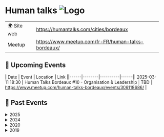 # Human talks ![Logo](https://example.com/logo-human-talks.png)

|                                |     |
| ------------------------------ | --- |
| 🌍 Site web                    | https://humantalks.com/cities/bordeaux |
| Meetup | https://www.meetup.com/fr-FR/human-talks-bordeaux/ |

<!-- EVENTS:START -->
## 📅 Upcoming Events
| Date | Event | Location | Link ||------|--------|----------|------|| 2025-03-11 18:30 | Human Talks Bordeaux #10 - Organisation & Leadership | TBD | https://www.meetup.com/human-talks-bordeaux/events/306118686/ |
## 📆 Past Events
<details>
<summary>2025</summary>

| Date | Event | Location | Link |
|------|--------|----------|------|
| 2025-03-11 18:30 | Human Talks Bordeaux #10 - Organisation & Leadership | TBD | https://www.meetup.com/human-talks-bordeaux/events/306118686/ |
| 2025-02-11 18:30 | Human Talks Bordeaux #9 - Culture & Stratégie Design  | TBD | https://www.meetup.com/human-talks-bordeaux/events/305610389/ |
| 2025-01-14 18:30 | Human Talks Bordeaux #8 - Carrières | TBD | https://www.meetup.com/human-talks-bordeaux/events/305180987/ |
</details>
<details>
<summary>2024</summary>

| Date | Event | Location | Link |
|------|--------|----------|------|
| 2024-12-10 18:30 | Human Talks Bordeaux #7 | TBD | https://www.meetup.com/human-talks-bordeaux/events/304521021/ |
| 2024-09-10 18:30 | Human Talks Bordeaux #6 - Rencontre avec le CTO de Sellsy | TBD | https://www.meetup.com/human-talks-bordeaux/events/302988117/ |
| 2024-06-18 18:30 | Human Talks Bordeaux #5 - Sujet "Gérer son équipe" | TBD | https://www.meetup.com/human-talks-bordeaux/events/301358624/ |
| 2024-05-16 18:00 | Reprise du meetup Human Talks à Bordeaux ! | TBD | https://www.meetup.com/human-talks-bordeaux/events/300608622/ |
</details>
<details>
<summary>2020</summary>

| Date | Event | Location | Link |
|------|--------|----------|------|
| 2020-03-11 19:15 | Human Talks Mars | TBD | https://www.meetup.com/human-talks-bordeaux/events/269153276/ |
</details>
<details>
<summary>2019</summary>

| Date | Event | Location | Link |
|------|--------|----------|------|
| 2019-12-10 19:15 | Human Talks Décembre | TBD | https://www.meetup.com/human-talks-bordeaux/events/266467329/ |
| 2019-11-12 19:15 | Human Talks Novembre | TBD | https://www.meetup.com/human-talks-bordeaux/events/265926025/ |
</details>

<!-- EVENTS:END -->